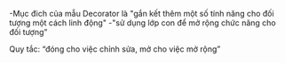 -Mục đich của mẫu Decorator là "gắn kết thêm một số tính năng cho đối tượng một cách linh động"
-"sử dụng lớp con để mở rộng chức năng cho đối tượng”

Quy tắc: “đóng cho việc chỉnh sửa, mở cho việc mở rộng”
